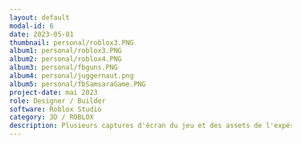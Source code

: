 ```yaml
---
layout: default
modal-id: 6
date: 2023-05-01
thumbnail: personal/roblox3.PNG
album1: personal/roblox3.PNG
album2: personal/roblox4.PNG
album3: personal/fbguns.PNG
album4: personal/juggernaut.png
album5: personal/fbSamsaraGame.PNG
project-date: mai 2023
role: Designer / Builder
software: Roblox Studio
category: 3D / ROBLOX
description: Plusieurs captures d'écran du jeu et des assets de l'expérience "SCP; Facility Breach" sur ROBLOX que j'ai modélisé et animé pour.
---
```

